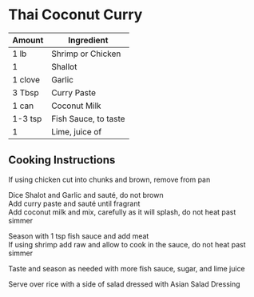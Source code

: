 # Thai Coconut Curry  
  
|Amount|Ingredient|  
|----|----|  
1 lb | Shrimp or Chicken  
1 | Shallot  
1 clove | Garlic  
3 Tbsp | Curry Paste  
1 can | Coconut Milk  
1-3 tsp | Fish Sauce, to taste  
1 | Lime, juice of  
  
## Cooking Instructions  
If using chicken cut into chunks and brown, remove from pan  
  
Dice Shalot and Garlic and sauté, do not brown  
Add curry paste and sauté until fragrant  
Add coconut milk and mix, carefully as it will splash, do not heat past simmer  
  
Season with 1 tsp fish sauce and add meat  
If using shrimp add raw and allow to cook in the sauce, do not heat past simmer  
  
Taste and season as needed with more fish sauce, sugar, and lime juice  
  
Serve over rice with a side of salad dressed with Asian Salad Dressing  